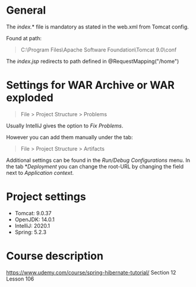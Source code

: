 # General

The *index.** file is mandatory as stated in the web.xml from Tomcat config.

Found at path:
>C:\Program Files\Apache Software Foundation\Tomcat 9.0\conf

The *index.jsp* redirects to path defined in @RequestMapping("/home")

# Settings for WAR Archive or WAR exploded


>File > Project Structure > Problems
 
Usually IntelliJ gives the option to *Fix Problems*.

However you can add them manually under the tab:
>File > Project Structure > Artifacts

Additional settings can be found in the *Run/Debug Configurations* menu.
In the tab **Deployment*  you can change the root-URL by changing the field next to *Application context*.

# Project settings
- Tomcat: 9.0.37
- OpenJDK: 14.0.1
- IntelliJ: 2020.1
- Spring: 5.2.3
 
# Course description
https://www.udemy.com/course/spring-hibernate-tutorial/
Section 12
Lesson 106